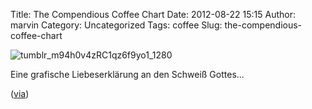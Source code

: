 Title: The Compendious Coffee Chart
Date: 2012-08-22 15:15
Author: marvin
Category: Uncategorized
Tags: coffee
Slug: the-compendious-coffee-chart

![tumblr_m94h0v4zRC1qz6f9yo1_1280]({static}/images/tumblr_m94h0v4zRC1qz6f9yo1_1280.jpg)

Eine grafische Liebeserklärung an den Schweiß Gottes...

([via](http://thisisnthappiness.com/post/29915945197/the-compendious-coffee-chart))

